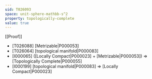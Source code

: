 ```yaml
---
uid: T026093
space: unit-sphere-mathbb-s^2
property: topologically-complete
value: true
---
```

[[Proof]]

* [T026088] [Metrizable|P000053]
* [T026064] [topological manifold|P000083]
* [I000065] ([Locally Compact|P000023] + [Metrizable|P000053]) => [Topologically Complete|P000055]
* [I000199] [topological manifold|P000083] => [Locally Compact|P000023]

